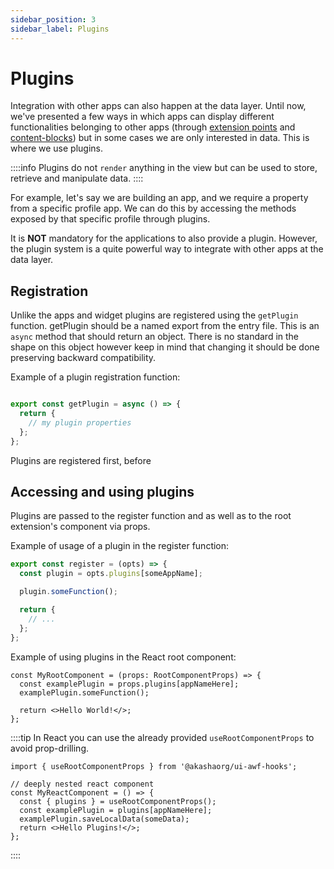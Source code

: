```yaml
---
sidebar_position: 3
sidebar_label: Plugins
---
```


# Plugins

Integration with other apps can also happen at the data layer. Until now, we've presented a few ways in which apps can display different functionalities belonging to other apps (through [extension points](./extension_points.md) and [content-blocks](./content_blocks.md)) but in some cases we are only interested in data. This is where we use plugins.

::::info
Plugins do not `render` anything in the view but can be used to store, retrieve and manipulate data.
::::

For example, let's say we are building an app, and we require a property from a specific profile app. We can do this by accessing the methods exposed by that specific profile through plugins.

It is **NOT** mandatory for the applications to also provide a plugin. However, the plugin system is a quite powerful way to integrate with other apps at the data layer.

## Registration
Unlike the apps and widget plugins are registered using the `getPlugin` function. getPlugin should be a named export from the entry file. This is an `async` method that should return an object. There is no standard in the shape on this object however keep in mind that changing it should be done preserving backward compatibility.

Example of a plugin registration function:

```ts title="index.ts"

export const getPlugin = async () => {
  return {
    // my plugin properties
  };
};
```

Plugins are registered first, before

## Accessing and using plugins

Plugins are passed to the register function and as well as to the root extension's component via props.

Example of usage of a plugin in the register function:

```ts
export const register = (opts) => {
  const plugin = opts.plugins[someAppName];

  plugin.someFunction();

  return {
    // ...
  };
};
```

Example of using plugins in the React root component:

```tsx
const MyRootComponent = (props: RootComponentProps) => {
  const examplePlugin = props.plugins[appNameHere];
  examplePlugin.someFunction();

  return <>Hello World!</>;
};
```

::::tip
In React you can use the already provided `useRootComponentProps` to avoid prop-drilling.

```tsx
import { useRootComponentProps } from '@akashaorg/ui-awf-hooks';

// deeply nested react component
const MyReactComponent = () => {
  const { plugins } = useRootComponentProps();
  const examplePlugin = plugins[appNameHere];
  examplePlugin.saveLocalData(someData);
  return <>Hello Plugins!</>;
};
```
::::
